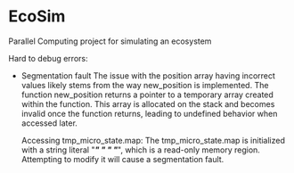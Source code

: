 # EcoSim
Parallel Computing project for simulating an ecosystem


Hard to debug errors:
- Segmentation fault
  The issue with the position array having incorrect values likely stems from the way new_position is implemented. The function new_position returns a pointer to a temporary array created within the function. This array is allocated on the stack and becomes invalid once the function returns, leading to undefined behavior when accessed later.

  Accessing tmp_micro_state.map: The tmp_micro_state.map is initialized with a string literal "***" "* *" "***", which is a read-only memory region. Attempting to modify it will cause a segmentation fault.
